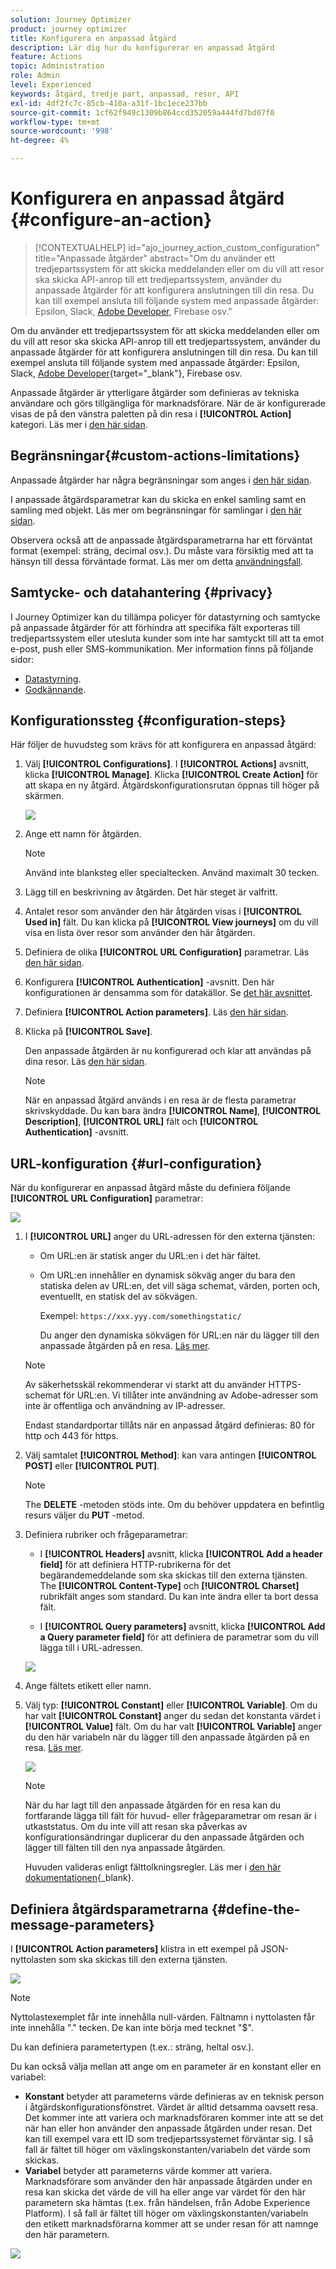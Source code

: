 ```yaml
---
solution: Journey Optimizer
product: journey optimizer
title: Konfigurera en anpassad åtgärd
description: Lär dig hur du konfigurerar en anpassad åtgärd
feature: Actions
topic: Administration
role: Admin
level: Experienced
keywords: åtgärd, tredje part, anpassad, resor, API
exl-id: 4df2fc7c-85cb-410a-a31f-1bc1ece237bb
source-git-commit: 1cf62f949c1309b864ccd352059a444fd7bd07f0
workflow-type: tm+mt
source-wordcount: '998'
ht-degree: 4%

---
```


# Konfigurera en anpassad åtgärd {#configure-an-action}

>[!CONTEXTUALHELP]
>id="ajo_journey_action_custom_configuration"
>title="Anpassade åtgärder"
>abstract="Om du använder ett tredjepartssystem för att skicka meddelanden eller om du vill att resor ska skicka API-anrop till ett tredjepartssystem, använder du anpassade åtgärder för att konfigurera anslutningen till din resa. Du kan till exempel ansluta till följande system med anpassade åtgärder: Epsilon, Slack, [Adobe Developer](https://developer.adobe.com), Firebase osv."

Om du använder ett tredjepartssystem för att skicka meddelanden eller om du vill att resor ska skicka API-anrop till ett tredjepartssystem, använder du anpassade åtgärder för att konfigurera anslutningen till din resa. Du kan till exempel ansluta till följande system med anpassade åtgärder: Epsilon, Slack, [Adobe Developer](https://developer.adobe.com){target="_blank"}, Firebase osv.

Anpassade åtgärder är ytterligare åtgärder som definieras av tekniska användare och görs tillgängliga för marknadsförare. När de är konfigurerade visas de på den vänstra paletten på din resa i **[!UICONTROL Action]** kategori. Läs mer i [den här sidan](../building-journeys/about-journey-activities.md#action-activities).

## Begränsningar{#custom-actions-limitations}

Anpassade åtgärder har några begränsningar som anges i [den här sidan](../start/guardrails.md).

I anpassade åtgärdsparametrar kan du skicka en enkel samling samt en samling med objekt. Läs mer om begränsningar för samlingar i [den här sidan](../building-journeys/collections.md#limitations).

Observera också att de anpassade åtgärdsparametrarna har ett förväntat format (exempel: sträng, decimal osv.). Du måste vara försiktig med att ta hänsyn till dessa förväntade format. Läs mer om detta [användningsfall](../building-journeys/collections.md).

## Samtycke- och datahantering {#privacy}

I Journey Optimizer kan du tillämpa policyer för datastyrning och samtycke på anpassade åtgärder för att förhindra att specifika fält exporteras till tredjepartssystem eller utesluta kunder som inte har samtyckt till att ta emot e-post, push eller SMS-kommunikation. Mer information finns på följande sidor:

* [Datastyrning](../action/action-privacy.md).
* [Godkännande](../action/action-privacy.md).


## Konfigurationssteg {#configuration-steps}

Här följer de huvudsteg som krävs för att konfigurera en anpassad åtgärd:

1. Välj **[!UICONTROL Configurations]**. I  **[!UICONTROL Actions]** avsnitt, klicka **[!UICONTROL Manage]**. Klicka **[!UICONTROL Create Action]** för att skapa en ny åtgärd. Åtgärdskonfigurationsrutan öppnas till höger på skärmen.

   ![](assets/custom2.png)

1. Ange ett namn för åtgärden.

   >[!NOTE]
   >
   >Använd inte blanksteg eller specialtecken. Använd maximalt 30 tecken.

1. Lägg till en beskrivning av åtgärden. Det här steget är valfritt.
1. Antalet resor som använder den här åtgärden visas i **[!UICONTROL Used in]** fält. Du kan klicka på **[!UICONTROL View journeys]** om du vill visa en lista över resor som använder den här åtgärden.
1. Definiera de olika **[!UICONTROL URL Configuration]** parametrar. Läs [den här sidan](../action/about-custom-action-configuration.md#url-configuration).
1. Konfigurera **[!UICONTROL Authentication]** -avsnitt. Den här konfigurationen är densamma som för datakällor.  Se [det här avsnittet](../datasource/external-data-sources.md#custom-authentication-mode).
1. Definiera **[!UICONTROL Action parameters]**. Läs [den här sidan](../action/about-custom-action-configuration.md#define-the-message-parameters).
1. Klicka på **[!UICONTROL Save]**.

   Den anpassade åtgärden är nu konfigurerad och klar att användas på dina resor. Läs [den här sidan](../building-journeys/about-journey-activities.md#action-activities).

   >[!NOTE]
   >
   >När en anpassad åtgärd används i en resa är de flesta parametrar skrivskyddade. Du kan bara ändra **[!UICONTROL Name]**, **[!UICONTROL Description]**, **[!UICONTROL URL]** fält och **[!UICONTROL Authentication]** -avsnitt.

## URL-konfiguration {#url-configuration}

När du konfigurerar en anpassad åtgärd måste du definiera följande **[!UICONTROL URL Configuration]** parametrar:

![](assets/journeyurlconfiguration.png)

1. I **[!UICONTROL URL]** anger du URL-adressen för den externa tjänsten:

   * Om URL:en är statisk anger du URL:en i det här fältet.

   * Om URL:en innehåller en dynamisk sökväg anger du bara den statiska delen av URL:en, det vill säga schemat, värden, porten och, eventuellt, en statisk del av sökvägen.

     Exempel: `https://xxx.yyy.com/somethingstatic/`

     Du anger den dynamiska sökvägen för URL:en när du lägger till den anpassade åtgärden på en resa. [Läs mer](../building-journeys/using-custom-actions.md).

   >[!NOTE]
   >
   >Av säkerhetsskäl rekommenderar vi starkt att du använder HTTPS-schemat för URL:en. Vi tillåter inte användning av Adobe-adresser som inte är offentliga och användning av IP-adresser.
   >
   >Endast standardportar tillåts när en anpassad åtgärd definieras: 80 för http och 443 för https.

1. Välj samtalet **[!UICONTROL Method]**: kan vara antingen **[!UICONTROL POST]** eller **[!UICONTROL PUT]**.

   >[!NOTE]
   >
   > The **DELETE** -metoden stöds inte. Om du behöver uppdatera en befintlig resurs väljer du **PUT** -metod.

1. Definiera rubriker och frågeparametrar:

   * I **[!UICONTROL Headers]** avsnitt, klicka **[!UICONTROL Add a header field]** för att definiera HTTP-rubrikerna för det begärandemeddelande som ska skickas till den externa tjänsten. The **[!UICONTROL Content-Type]** och **[!UICONTROL Charset]** rubrikfält anges som standard. Du kan inte ändra eller ta bort dessa fält.

   * I **[!UICONTROL Query parameters]** avsnitt, klicka **[!UICONTROL Add a Query parameter field]** för att definiera de parametrar som du vill lägga till i URL-adressen.

   ![](assets/journeyurlconfiguration2bis.png)

1. Ange fältets etikett eller namn.

1. Välj typ: **[!UICONTROL Constant]** eller **[!UICONTROL Variable]**. Om du har valt **[!UICONTROL Constant]** anger du sedan det konstanta värdet i **[!UICONTROL Value]** fält. Om du har valt **[!UICONTROL Variable]** anger du den här variabeln när du lägger till den anpassade åtgärden på en resa. [Läs mer](../building-journeys/using-custom-actions.md).

   ![](assets/journeyurlconfiguration2.png)

   >[!NOTE]
   >
   >När du har lagt till den anpassade åtgärden för en resa kan du fortfarande lägga till fält för huvud- eller frågeparametrar om resan är i utkaststatus. Om du inte vill att resan ska påverkas av konfigurationsändringar duplicerar du den anpassade åtgärden och lägger till fälten till den nya anpassade åtgärden.
   >
   >Huvuden valideras enligt fälttolkningsregler. Läs mer i [den här dokumentationen](https://tools.ietf.org/html/rfc7230#section-3.2.4){_blank}.

## Definiera åtgärdsparametrarna {#define-the-message-parameters}

I **[!UICONTROL Action parameters]** klistra in ett exempel på JSON-nyttolasten som ska skickas till den externa tjänsten.

![](assets/messageparameterssection.png)

>[!NOTE]
>
>Nyttolastexemplet får inte innehålla null-värden. Fältnamn i nyttolasten får inte innehålla &quot;.&quot; tecken. De kan inte börja med tecknet &quot;$&quot;.

Du kan definiera parametertypen (t.ex.: sträng, heltal osv.).

Du kan också välja mellan att ange om en parameter är en konstant eller en variabel:

* **Konstant** betyder att parameterns värde definieras av en teknisk person i åtgärdskonfigurationsfönstret. Värdet är alltid detsamma oavsett resa. Det kommer inte att variera och marknadsföraren kommer inte att se det när han eller hon använder den anpassade åtgärden under resan. Det kan till exempel vara ett ID som tredjepartssystemet förväntar sig. I så fall är fältet till höger om växlingskonstanten/variabeln det värde som skickas.
* **Variabel** betyder att parameterns värde kommer att variera. Marknadsförare som använder den här anpassade åtgärden under en resa kan skicka det värde de vill ha eller ange var värdet för den här parametern ska hämtas (t.ex. från händelsen, från Adobe Experience Platform). I så fall är fältet till höger om växlingskonstanten/variabeln den etikett marknadsförarna kommer att se under resan för att namnge den här parametern.

![](assets/customactionpayloadmessage2.png)
